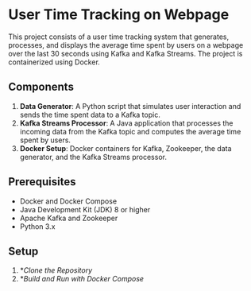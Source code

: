 # User Time Tracking on Webpage

This project consists of a user time tracking system that generates, processes, and displays the average time spent by users on a webpage over the last 30 seconds using Kafka and Kafka Streams. The project is containerized using Docker.

## Components

1. **Data Generator**: A Python script that simulates user interaction and sends the time spent data to a Kafka topic.
2. **Kafka Streams Processor**: A Java application that processes the incoming data from the Kafka topic and computes the average time spent by users.
3. **Docker Setup**: Docker containers for Kafka, Zookeeper, the data generator, and the Kafka Streams processor.

## Prerequisites

- Docker and Docker Compose
- Java Development Kit (JDK) 8 or higher
- Apache Kafka and Zookeeper
- Python 3.x

## Setup

1. **Clone the Repository*
2. **Build and Run with Docker Compose*
